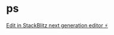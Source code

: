 # ps

[Edit in StackBlitz next generation editor ⚡️](https://stackblitz.com/~/github.com/affulisaac/ps)
